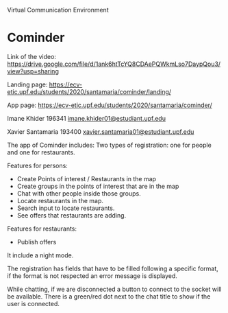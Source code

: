 Virtual Communication Environment 

# Cominder

Link of the video: https://drive.google.com/file/d/1ank6htTcYQ8CDAePQWkmLso7DaypQou3/view?usp=sharing

Landing page: https://ecv-etic.upf.edu/students/2020/santamaria/cominder/landing/

App page: https://ecv-etic.upf.edu/students/2020/santamaria/cominder/


Imane Khider 196341
imane.khider01@estudiant.upf.edu 

Xavier Santamaria 193400
xavier.santamaria01@estudiant.upf.edu

The app of Cominder includes: 
Two types of registration: one for people and one for restaurants. 

Features for persons:
  - Create Points of interest / Restaurants in the map 
  - Create groups in the points of interest that are in the map
  - Chat with other people inside those groups.
  - Locate restaurants in the map.
  - Search input to locate restaurants. 
  - See offers that restaurants are adding.

Features for restaurants:
  - Publish offers

It include a night mode.

The registration has fields that have to be filled following a specific format, if the format is not respected an error message is displayed.

While chatting, if we are disconnected a button to connect to the socket will be available. There is a green/red dot next to the chat title to show if the user is connected.
